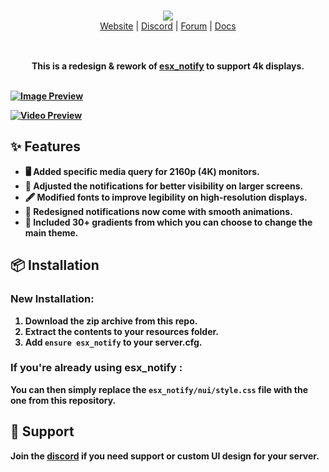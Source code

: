 <br/>

<div align="center" style="margin: 30px;">
  <a href="https://frvgs.com/">
    <img src="https://cdn.frvgs.com/banner.png" align="center" />
  </a>
  <br />
  <div align="center">
    <a href="https://frvgs.com">Website</a> |
    <a href="https://discord.gg/wHhg6Zgbsa">Discord</a> |
    <a href="https://forum.cfx.re/u/frvgs">Forum</a> |
    <a href="https://docs.frvgs.com/">Docs</a>
  </div>
</div>

<br />

<div align="center">
  <strong>This is a redesign & rework of <a href="https://github.com/esx-framework/esx_core/tree/main/%5Bcore%5D/esx_notify">esx_notify</a> to support 4k displays.

<br />
<br />


</div>

[![Image Preview](https://cdn.frvgs.com/core_preview/notify_preview.png)](https://www.youtube.com/watch?v=o-1A6tiWjiMk8)

[![Video Preview](https://cdn.frvgs.com/youtube/preview_thumb.png)](https://www.youtube.com/watch?v=o-1A6tiWjiMk8)

## ✨ Features

- 🖥️ Added specific media query for 2160p (4K) monitors.
- 📐 Adjusted the notifications for better visibility on larger screens.
- 🖋️ Modified fonts to improve legibility on high-resolution displays.
- 🎨 Redesigned notifications now come with smooth animations.
- 🌅 Included 30+ gradients from which you can choose to change the main theme.
  
## 📦 Installation

### New Installation:
1. Download the zip archive from this repo.
2. Extract the contents to your resources folder.
3. Add `ensure esx_notify` to your server.cfg.

### If you're already using esx_notify :
You can then simply replace the `esx_notify/nui/style.css` file with the one from this repository.

## 🛟 Support

Join the [discord](https://discord.gg/wHhg6Zgbsa)  if you need support or custom UI design for your server.